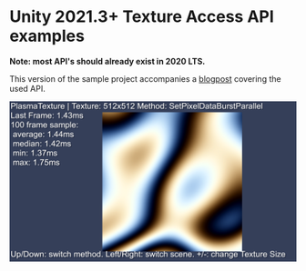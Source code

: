 # Unity 2021.3+ Texture Access API examples
**Note: most API's should already exist in 2020 LTS.**

This version of the sample project accompanies a [blogpost](https://blog.unity.com/engine-platform/accessing-texture-data-efficiently) covering the used API.

![Plasma sample](Images/TextureSamples_Fullscreen_1020x574.png)

